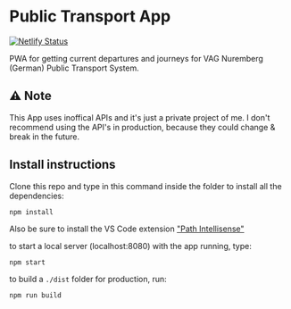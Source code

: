 # Public Transport App

[![Netlify Status](https://api.netlify.com/api/v1/badges/a72a32ed-7d25-4e0f-b1b4-cf3080f8aed5/deploy-status)](https://app.netlify.com/sites/oepnv/deploys)

PWA for getting current departures and journeys for VAG Nuremberg (German) Public Transport System. 

## ⚠️ Note

This App uses inoffical APIs and it's just a private project of me. I don't recommend using the API's in production, because they could change & break in the future.

## Install instructions

Clone this repo and type in this command inside the folder to install all the dependencies:

```
npm install
```

Also be sure to install the VS Code extension ["Path Intellisense"](https://marketplace.visualstudio.com/items?itemName=christian-kohler.path-intellisense)

to start a local server (localhost:8080) with the app running, type:
```
npm start
```

to build a ```./dist``` folder for production, run:
```
npm run build
```

